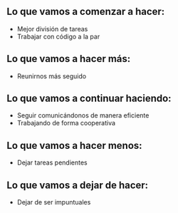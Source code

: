 ## Lo que vamos a comenzar a hacer:
 * Mejor división de tareas
 * Trabajar con código a la par

## Lo que vamos a hacer más:
 * Reunirnos más seguido

## Lo que vamos a continuar haciendo:
 * Seguir comunicándonos de manera eficiente
 * Trabajando de forma cooperativa 

## Lo que vamos a hacer menos:
 * Dejar tareas pendientes

## Lo que vamos a dejar de hacer:
 * Dejar de ser impuntuales


  